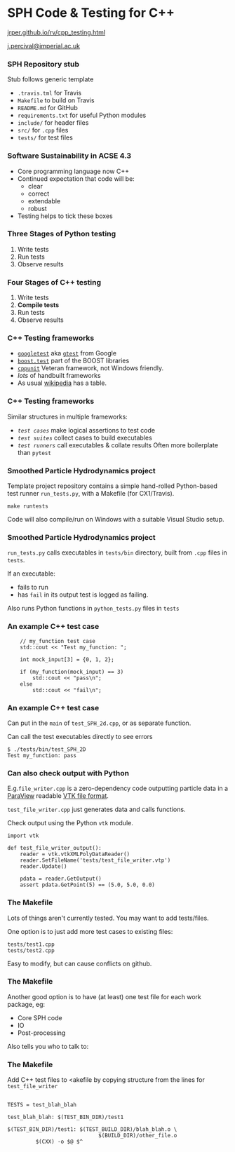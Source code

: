 # SPH Code & Testing for C++

[jrper.github.io/rv/cpp_testing.html](http://jrper.github.io/rv/cpp_testing.html)

j.percival@imperial.ac.uk



### SPH Repository stub

Stub follows generic template

- `.travis.tml` for Travis
- `Makefile` to build on Travis
- `README.md` for GitHub
- `requirements.txt` for useful Python modules
- `include/` for header files
- `src/` for `.cpp` files
- `tests/` for test files



### Software Sustainability in ACSE 4.3

- Core programming language now C++
- Continued expectation that code will be:
  * clear
  * correct
  * extendable
  * robust
- Testing helps to tick these boxes
  


### Three Stages of Python testing

 1. Write tests
 2. Run tests
 3. Observe results


### Four Stages of C++ testing

 1. Write tests
 2. __Compile tests__
 3. Run tests
 4. Observe results



### C++ Testing frameworks

 - [`googletest`](https://github.com/google/googletest) aka [`gtest`](https://github.com/google/googletest) from Google
 - [`boost.test`](https://www.boost.org/doc/libs/1_70_0_beta1/libs/test/doc/html/index.html) part of the BOOST libraries
 - [`cppunit`](http://cppunit.sourceforge.net/doc/1.8.0/) Veteran framework, not Windows friendly.
 - *lots* of handbuilt frameworks
 - As usual [wikipedia](https://en.wikipedia.org/wiki/List_of_unit_testing_frameworks#C++) has a table.


### C++ Testing frameworks

Similar structures in multiple frameworks:
 - _`test cases`_ make logical assertions to test code
 - _`test suites`_ collect cases to build executables
 - _`test runners`_ call executables & collate results
Often more boilerplate than `pytest`



### Smoothed Particle Hydrodynamics project

Template project repository contains a simple hand-rolled Python-based test runner `run_tests.py`,
with a Makefile (for CX1/Travis).

```
make runtests
```

Code will also compile/run on Windows with a suitable Visual Studio setup.


### Smoothed Particle Hydrodynamics project

`run_tests.py` calls executables in `tests/bin` directory, built from `.cpp` files in
`tests`.

If an executable:
 - fails to run
 - has `fail` in its output
 test is logged as failing.

Also runs Python functions in `python_tests.py` files in `tests`


### An example C++ test case

```
	// my_function test case
	std::cout << "Test my_function: ";

    int mock_input[3] = {0, 1, 2};

    if (my_function(mock_input) == 3)
		std::cout << "pass\n";
	else
		std::cout << "fail\n";
```


### An example C++ test case

Can put in the `main` of `test_SPH_2d.cpp`, or as separate function.

Can call the test executables directly to see errors

```
$ ./tests/bin/test_SPH_2D
Test my_function: pass
```


### Can also check output with Python

E.g.`file_writer.cpp` is a zero-dependency code outputting particle data in a [ParaView](https://www.paraview.org/) readable [VTK file format](https://vtk.org/wp-content/uploads/2015/04/file-formats.pdf).

`test_file_writer.cpp` just generates data and calls functions.

Check output using the Python `vtk` module.


```
import vtk

def test_file_writer_output():
    reader = vtk.vtkXMLPolyDataReader()
    reader.SetFileName('tests/test_file_writer.vtp')
    reader.Update()

    pdata = reader.GetOutput()
    assert pdata.GetPoint(5) == (5.0, 5.0, 0.0)
```



### The Makefile

Lots of things aren't currently tested.
You may want to add tests/files.

One option is to just add more test cases to existing files:

```
tests/test1.cpp
tests/test2.cpp
```

Easy to modify, but can cause conflicts on github.


### The Makefile

Another good option is to have (at least) one test file for each work package, eg:
 - Core SPH code
 - IO
 - Post-processing

Also tells you who to talk to:


### The Makefile

Add C++ test files to <akefile by copying structure from the lines for `test_file_writer`

```

TESTS = test_blah_blah

test_blah_blah: $(TEST_BIN_DIR)/test1

$(TEST_BIN_DIR)/test1: $(TEST_BUILD_DIR)/blah_blah.o \
                             $(BUILD_DIR)/other_file.o
	     $(CXX) -o $@ $^

```
